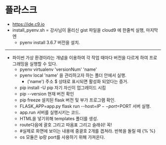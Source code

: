 # 플라스크

* https://ide.c9.io
* install_pyenv.sh = 강사님이 올리신  gist 파일을 cloud9 에 한줄씩 실행, 마지막엔 
  * pyenv install 3.6.7 버전을 설치.

---

* 파이썬 가상 환경이라는 개념을 이용하여 각 작업 때마다 버전을 다르게 하여 프로그래밍을 실행할 수 있다.
  * pyenv virtualenv  'versionNum' 'name'
  * pyenv local 'name' 을 관리하고자 하는 폴더 안에서 실행.
    * ('name') 주소 $ 상태로 표시되면 활성화 되었다는 증거.
  * pip install -U pip 자기 자신이 업그레이드 시킴
  * pip --version 현재 버전 확인
  * pip freeze 설치된 flask 버전 및 부가 프로그램 확인.
  * FLASK_APP=app.py flask run --host=$IP --port=$PORT 서버 실행.
  * app.run 서버를 실행시키는 코드.
  * HTML을 넣기위해 templates 폴더를 생성.
  * route다음에 괄호 그리고 따옴표 그리고 슬래쉬! 꼭!
  * #실제로 화면에 보이는 내용에 중괄호 2개를 겹쳐라. 반복을 돌릴 때 {% %}
  * os 모듈은 ip랑 port를 사용하기 위해 가져온다.